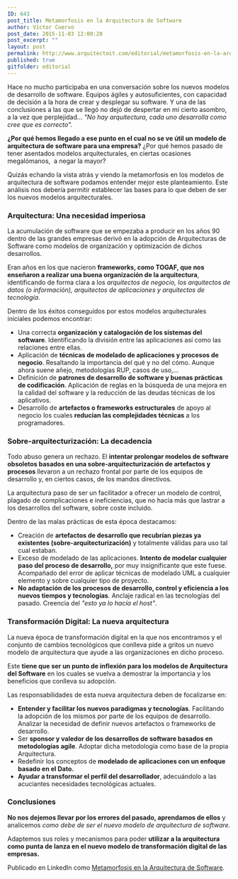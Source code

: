 ```yaml
---
ID: 643
post_title: Metamorfosis en la Arquitectura de Software
author: Víctor Cuervo
post_date: 2015-11-03 12:00:20
post_excerpt: ""
layout: post
permalink: http://www.arquitectoit.com/editorial/metamorfosis-en-la-arquitectura-de-software/
published: true
gitfolder: editorial
---
```


Hace no mucho participaba en una conversación sobre los nuevos modelos de desarrollo de software. Equipos ágiles y autosuficientes, con capacidad de decisión a la hora de crear y desplegar su software. Y una de las conclusiones a las que se llegó no dejó de despertar en mí cierto asombro, a la vez que perplejidad... <em>"No hay arquitectura, cada uno desarrolla como cree que es correcto".</em>

<strong>¿Por qué hemos llegado a ese punto en el cual no se ve útil un modelo de arquitectura de software para una empresa?</strong> ¿Por qué hemos pasado de tener asentados modelos arquitecturales, en ciertas ocasiones megalómanos,  a negar la mayor?

Quizás echando la vista atrás y viendo la metamorfosis en los modelos de arquitectura de software podamos entender mejor este planteamiento. Este análisis nos debería permitir establecer las bases para lo que deben de ser los nuevos modelos arquitecturales.
<h3><strong>Arquitectura: Una necesidad imperiosa</strong></h3>
La acumulación de software que se empezaba a producir en los años 90 dentro de las grandes empresas derivó en la adopción de Arquitecturas de Software como modelos de organización y optimización de dichos desarrollos.

Eran años en los que nacieron <strong>frameworks, como TOGAF, que nos enseñaron a realizar una buena organización de la arquitectura</strong>, identificando de forma clara a los <em>arquitectos de negocio, los arquitectos de datos (o información), arquitectos de aplicaciones y arquitectos de tecnología</em>.

Dentro de los éxitos conseguidos por estos modelos arquitecturales iniciales podemos encontrar:
<ul>
 	<li>Una correcta <strong>organización y catalogación de los sistemas del software</strong>. Identificando la división entre las aplicaciones así como las relaciones entre ellas.</li>
 	<li>Aplicación de <strong>técnicas de modelado de aplicaciones y procesos de negocio</strong>. Resaltando la importancia del qué y no del cómo. Aunque ahora suene añejo, metodologías RUP, casos de uso,...</li>
 	<li>Definición de <strong>patrones de desarrollo de software y buenas prácticas de codificación</strong>. Aplicación de reglas en la búsqueda de una mejora en la calidad del software y la reducción de las deudas técnicas de los aplicativos.</li>
 	<li>Desarrollo de <strong>artefactos o frameworks estructurales</strong> de apoyo al negocio los cuales <strong>reducían las complejidades técnicas</strong> a los programadores.</li>
</ul>
<h3><strong>Sobre-arquitecturización: La decadencia</strong></h3>
Todo abuso genera un rechazo. El <strong>intentar prolongar modelos de software obsoletos basados en una sobre-arquitecturización de artefactos y procesos </strong>llevaron a un rechazo frontal por parte de los equipos de desarrollo y, en ciertos casos, de los mandos directivos.

La arquitectura paso de ser un facilitador a ofrecer un modelo de control, plagado de complicaciones e ineficiencias, que no hacía más que lastrar a los desarrollos del software, sobre coste incluido.

Dentro de las malas prácticas de esta época destacamos:
<ul>
 	<li>Creación de <strong>artefactos de desarrollo que recubrían piezas ya existentes (sobre-arquitecturización)</strong> y totalmente válidas para uso tal cual estaban.</li>
 	<li>Exceso de modelado de las aplicaciones. <strong>Intento de modelar cualquier paso del proceso de desarrollo,</strong> por muy insignificante que este fuese. Acompañado del error de aplicar técnicas de modelado UML a cualquier elemento y sobre cualquier tipo de proyecto.</li>
 	<li><strong>No adaptación de los procesos de desarrollo, control y eficiencia a los nuevos tiempos y tecnologías</strong>. Anclaje radical en las tecnologías del pasado. Creencia del <em>"esto ya lo hacía el host"</em>.</li>
</ul>
<h3><strong>Transformación Digital: La nueva arquitectura </strong></h3>
La nueva época de transformación digital en la que nos encontramos y el conjunto de cambios tecnológicos que conlleva pide a gritos un nuevo modelo de arquitectura que ayude a las organizaciones en dicho proceso.

Este <strong>tiene que ser un punto de inflexión para los modelos de Arquitectura del Software</strong> en los cuales se vuelva a demostrar la importancia y los beneficios que conlleva su adopción.

Las responsabilidades de esta nueva arquitectura deben de focalizarse en:
<ul>
 	<li><strong>Entender y facilitar los nuevos paradigmas y tecnologías</strong>. Facilitando la adopción de los mismos por parte de los equipos de desarrollo. Analizar la necesidad de definir nuevos artefactos o frameworks de desarrollo.</li>
 	<li>Ser <strong>sponsor y valedor de los desarrollos de software basados en metodologías agile</strong>. Adoptar dicha metodología como base de la propia Arquitectura.</li>
 	<li>Redefinir los conceptos de <strong>modelado de aplicaciones con un enfoque basado en el Dato.</strong></li>
 	<li><strong>Ayudar a transformar el perfil del desarrollador</strong>, adecuándolo a las acuciantes necesidades tecnológicas actuales.</li>
</ul>
<h3><strong>Conclusiones</strong></h3>
<strong>No nos dejemos llevar por los errores del pasado, aprendamos de ellos</strong> y analicemos <em>como debe de ser el nuevo modelo de arquitectura de software.</em>

Adaptemos sus roles y mecanismos para poder <strong>utilizar a la arquitectura como punta de lanza en el nuevo modelo de transformación digital de las empresas.</strong>

Publicado en LinkedIn como <a href="https://www.linkedin.com/pulse/metamorfosis-en-la-arquitectura-de-software-victor-cuervo" target="_blank">Metamorfosis en la Arquitectura de Software</a>.
